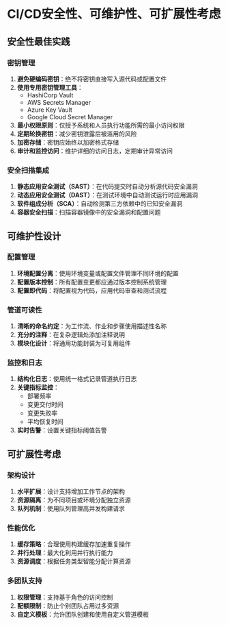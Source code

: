 # CI/CD安全性、可维护性、可扩展性考虑

## 安全性最佳实践

### 密钥管理
1. **避免硬编码密钥**：绝不将密钥直接写入源代码或配置文件
2. **使用专用密钥管理工具**：
   - HashiCorp Vault
   - AWS Secrets Manager
   - Azure Key Vault
   - Google Cloud Secret Manager
3. **最小权限原则**：仅授予系统和人员执行功能所需的最小访问权限
4. **定期轮换密钥**：减少密钥泄露后被滥用的风险
5. **加密存储**：密钥应始终以加密格式存储
6. **审计和监控访问**：维护详细的访问日志，定期审计异常访问

### 安全扫描集成
1. **静态应用安全测试（SAST）**：在代码提交时自动分析源代码安全漏洞
2. **动态应用安全测试（DAST）**：在测试环境中自动测试运行时应用漏洞
3. **软件组成分析（SCA）**：自动检测第三方依赖中的已知安全漏洞
4. **容器安全扫描**：扫描容器镜像中的安全漏洞和配置问题

## 可维护性设计

### 配置管理
1. **环境配置分离**：使用环境变量或配置文件管理不同环境的配置
2. **配置版本控制**：所有配置变更都应通过版本控制系统管理
3. **配置即代码**：将配置视为代码，应用代码审查和测试流程

### 管道可读性
1. **清晰的命名约定**：为工作流、作业和步骤使用描述性名称
2. **充分的注释**：在复杂逻辑处添加注释说明
3. **模块化设计**：将通用功能封装为可复用组件

### 监控和日志
1. **结构化日志**：使用统一格式记录管道执行日志
2. **关键指标监控**：
   - 部署频率
   - 变更交付时间
   - 变更失败率
   - 平均恢复时间
3. **实时告警**：设置关键指标阈值告警

## 可扩展性考虑

### 架构设计
1. **水平扩展**：设计支持增加工作节点的架构
2. **资源隔离**：为不同项目或环境分配独立资源
3. **队列机制**：使用队列管理高并发构建请求

### 性能优化
1. **缓存策略**：合理使用构建缓存加速重复操作
2. **并行处理**：最大化利用并行执行能力
3. **资源调度**：根据任务类型智能分配计算资源

### 多团队支持
1. **权限管理**：支持基于角色的访问控制
2. **配额限制**：防止个别团队占用过多资源
3. **自定义模板**：允许团队创建和使用自定义管道模板